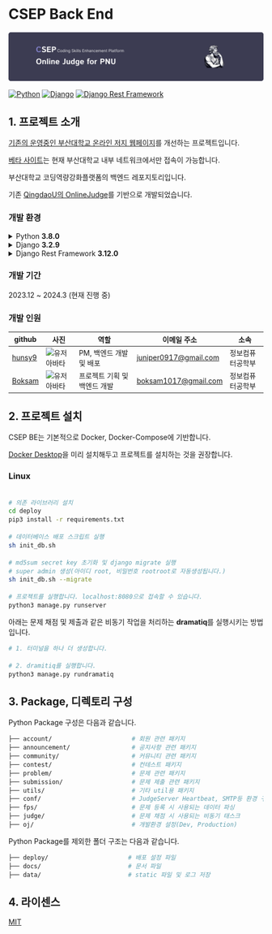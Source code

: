 # CSEP Back End

![banner1.png](data%2Fassets%2Fbanner1.png)

[![Python](https://img.shields.io/badge/python-3.8.0-blue.svg?style=flat-square)](https://www.python.org/downloads/release/python-362/)
[![Django](https://img.shields.io/badge/django-3.2.9-blue.svg?style=flat-square)](https://www.djangoproject.com/)
[![Django Rest Framework](https://img.shields.io/badge/django_rest_framework-3.12.0-blue.svg?style=flat-square)](http://www.django-rest-framework.org/)

## 1. 프로젝트 소개
[기존의 운영중인 부산대학교 온라인 저지 웹페이지](http://oj.pusan.ac.kr/)를 개선하는 프로젝트입니다.

[베타 사이트](http://10.125.121.115:8080/)는 현재 부산대학교 내부 네트워크에서만 접속이 가능합니다.

부산대학교 코딩역량강화플랫폼의 백엔드 레포지토리입니다.

기존 [QingdaoU의 OnlineJudge](https://github.com/QingdaoU/OnlineJudge)를 기반으로 개발되었습니다.

### 개발 환경

<details>
  <summary>Python <strong>3.8.0</strong></summary>
  기본 QingdaoU의 Online Judge에 사용된 Python 버전은 <strong>3.8.0</strong> 입니다.
  이 프로젝트는 <strong>3.8.0</strong> 버전으로 개발되었습니다.
</details>

<details>
  <summary>Django <strong>3.2.9</strong></summary>
  기존 QingdaoU Online Judge에 사용된 버전인 <strong>3.2.9</strong> 버전을 사용합니다.
</details>

<details>
  <summary>Django Rest Framework <strong>3.12.0</strong></summary>
  기존 QingdaoU Online Judge에 사용된 버전인 <strong>3.12.0</strong> 버전을 사용합니다.
</details>


### 개발 기간
2023.12 ~ 2024.3 (현재 진행 중)

### 개발 인원
| github                              | 사진                                                              | 역할               | 이메일 주소                | 소속       |
|-------------------------------------|-----------------------------------------------------------------|------------------|-----------------------|----------|
| [hunsy9](https://github.com/hunsy9) | ![유저 아바타](https://avatars.githubusercontent.com/u/101303791?v=4)  | PM, 백엔드 개발 및 배포  | juniper0917@gmail.com | 정보컴퓨터공학부 |
| [Boksam](https://github.com/Boksam) | ![유저 아바타](https://avatars.githubusercontent.com/u/82745129?v=4) | 프로젝트 기획 및 백엔드 개발 | boksam1017@gmail.com  | 정보컴퓨터공학부 |

## 2. 프로젝트 설치
CSEP BE는 기본적으로 Docker, Docker-Compose에 기반합니다.

[Docker Desktop](https://www.docker.com/products/docker-desktop/)을 미리 설치해두고 프로젝트를 설치하는 것을 권장합니다.

### Linux
```bash

# 의존 라이브러리 설치
cd deploy
pip3 install -r requirements.txt

# 데이터베이스 배포 스크립트 실행
sh init_db.sh

# md5sum secret key 초기화 및 django migrate 실행
# super admin 생성(아이디 root, 비밀번호 rootroot로 자동생성됩니다.)
sh init_db.sh --migrate

# 프로젝트를 실행합니다. localhost:8080으로 접속할 수 있습니다.
python3 manage.py runserver


```

아래는 문제 채점 및 제출과 같은 비동기 작업을 처리하는 **dramatiq**를 실행시키는 방법입니다. 

```bash
# 1. 터미널을 하나 더 생성합니다.

# 2. dramitiq를 실행합니다.
python3 manage.py rundramatiq
```

## 3. Package, 디렉토리 구성

Python Package 구성은 다음과 같습니다.

```bash
├── account/                      # 회원 관련 패키지
├── announcement/                 # 공지사항 관련 패키지
├── community/                    # 커뮤니티 관련 패키지
├── contest/                      # 컨테스트 패키지
├── problem/                      # 문제 관련 패키지
├── submission/                   # 문제 제출 관련 패키지
├── utils/                        # 기타 util용 패키지
├── conf/                         # JudgeServer Heartbeat, SMTP등 환경 구성
├── fps/                          # 문제 등록 시 사용되는 데이터 파싱 
├── judge/                        # 문제 채점 시 사용되는 비동기 태스크
├── oj/                           # 개발환경 설정(Dev, Production)
```

Python Package를 제외한 폴더 구조는 다음과 같습니다.

```bash
├── deploy/                      # 배포 설정 파일
├── docs/                        # 문서 파일
├── data/                        # static 파일 및 로그 저장
```

## 4. 라이센스
[MIT](http://opensource.org/licenses/MIT)
